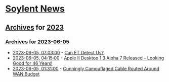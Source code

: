 # [Soylent News](../../../README.md)

## [Archives](../../index.md) for [2023](../index.md)

### [Archives](../../index.md) for [2023-06-05](index.md)

* [2023-06-05, 07:03:00](https://soylentnews.org/article.pl?sid=23/06/04/1444212&from=rss) - [Can ET Detect Us?](https://soylentnews.org/article.pl?sid=23/06/04/1444212&from=rss)
* [2023-06-05, 04:15:00](https://soylentnews.org/article.pl?sid=23/06/04/1443209&from=rss) - [Apple II Desktop 1.3 Alpha 7 Released – Looking Good for 46 Years!](https://soylentnews.org/article.pl?sid=23/06/04/1443209&from=rss)
* [2023-06-05, 01:31:00](https://soylentnews.org/article.pl?sid=23/06/04/0227249&from=rss) - [Cunningly Camouflaged Cable Routed Around WAN Budget](https://soylentnews.org/article.pl?sid=23/06/04/0227249&from=rss)
